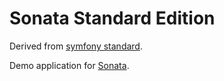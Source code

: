 # Sonata Standard Edition

Derived from [symfony standard](https://github.com/sagikazarmark/symfony-standard).

Demo application for [Sonata](https://sonata-project.org/).
